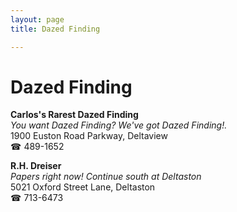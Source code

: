 ```yaml
---
layout: page 
title: Dazed Finding

---
```



# Dazed Finding


 **Carlos's Rarest Dazed Finding**  
_You want Dazed Finding? We've got Dazed Finding!._  
1900 Euston Road Parkway, Deltaview  
☎ 489-1652

**R.H. Dreiser**  
_Papers right now! 
Continue south at Deltaston_  
5021 Oxford Street Lane, Deltaston  
☎ 713-6473

